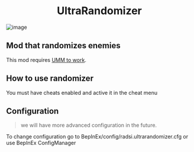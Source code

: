 <h1 align="center">
UltraRandomizer
</h1>

![image](https://github.com/radsi/Ultrakill-Randomizer/blob/main/image.PNG)

## Mod that randomizes enemies
This mod requires [UMM to work](https://github.com/Temperz87/ultra-mod-manager/tags).

## How to use randomizer
You must have cheats enabled and active it in the cheat menu

## Configuration
> we will have more advanced configuration in the future.

To change configuration go to BepInEx/config/radsi.ultrarandomizer.cfg or use BepInEx ConfigManager
